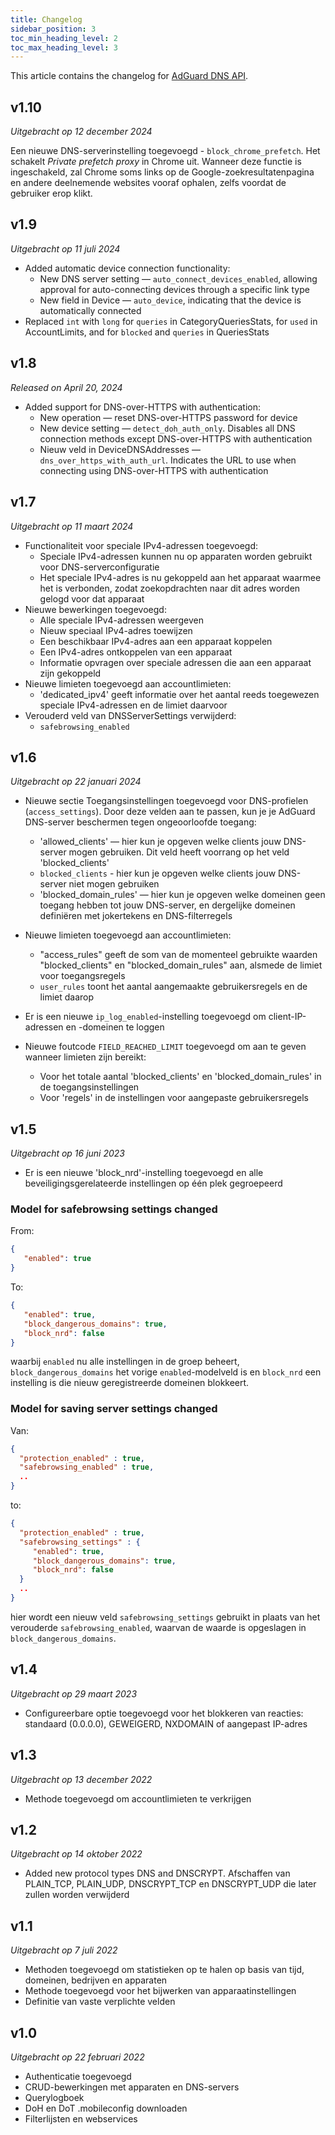 ```yaml
---
title: Changelog
sidebar_position: 3
toc_min_heading_level: 2
toc_max_heading_level: 3
---
```


<!--
    Changelog is from here:
    https://api.adguard-dns.io/static/api/CHANGELOG.md
-->

This article contains the changelog for [AdGuard DNS API](private-dns/api/overview.md).

## v1.10

_Uitgebracht op 12 december 2024_

Een nieuwe DNS-serverinstelling toegevoegd - `block_chrome_prefetch`. Het schakelt _Private prefetch proxy_ in Chrome uit. Wanneer deze functie is ingeschakeld, zal Chrome soms links op de Google-zoekresultatenpagina en andere deelnemende websites vooraf ophalen, zelfs voordat de gebruiker erop klikt.

## v1.9

_Uitgebracht op 11 juli 2024_

- Added automatic device connection functionality:
  - New DNS server setting — `auto_connect_devices_enabled`, allowing approval for auto-connecting devices through a specific link type
  - New field in Device — `auto_device`, indicating that the device is automatically connected
- Replaced `int` with `long` for `queries` in CategoryQueriesStats, for `used` in AccountLimits, and for `blocked` and `queries` in QueriesStats

## v1.8

_Released on April 20, 2024_

- Added support for DNS-over-HTTPS with authentication:
  - New operation — reset DNS-over-HTTPS password for device
  - New device setting — `detect_doh_auth_only`. Disables all DNS connection methods except DNS-over-HTTPS with authentication
  - Nieuw veld in DeviceDNSAddresses — `dns_over_https_with_auth_url`. Indicates the URL to use when connecting using DNS-over-HTTPS with authentication

## v1.7

_Uitgebracht op 11 maart 2024_

- Functionaliteit voor speciale IPv4-adressen toegevoegd:
  - Speciale IPv4-adressen kunnen nu op apparaten worden gebruikt voor DNS-serverconfiguratie
  - Het speciale IPv4-adres is nu gekoppeld aan het apparaat waarmee het is verbonden, zodat zoekopdrachten naar dit adres worden gelogd voor dat apparaat
- Nieuwe bewerkingen toegevoegd:
  - Alle speciale IPv4-adressen weergeven
  - Nieuw speciaal IPv4-adres toewijzen
  - Een beschikbaar IPv4-adres aan een apparaat koppelen
  - Een IPv4-adres ontkoppelen van een apparaat
  - Informatie opvragen over speciale adressen die aan een apparaat zijn gekoppeld
- Nieuwe limieten toegevoegd aan accountlimieten:
  - 'dedicated_ipv4' geeft informatie over het aantal reeds toegewezen speciale IPv4-adressen en de limiet daarvoor
- Verouderd veld van DNSServerSettings verwijderd:
  - `safebrowsing_enabled`

## v1.6

_Uitgebracht op 22 januari 2024_

- Nieuwe sectie Toegangsinstellingen toegevoegd voor DNS-profielen (`access_settings`). Door deze velden aan te passen, kun je je AdGuard DNS-server beschermen tegen ongeoorloofde toegang:

  - 'allowed_clients' — hier kun je opgeven welke clients jouw DNS-server mogen gebruiken. Dit veld heeft voorrang op het veld 'blocked_clients'
  - `blocked_clients` - hier kun je opgeven welke clients jouw DNS-server niet mogen gebruiken
  - 'blocked_domain_rules' — hier kun je opgeven welke domeinen geen toegang hebben tot jouw DNS-server, en dergelijke domeinen definiëren met jokertekens en DNS-filterregels

- Nieuwe limieten toegevoegd aan accountlimieten:

  - "access_rules" geeft de som van de momenteel gebruikte waarden "blocked_clients" en "blocked_domain_rules" aan, alsmede de limiet voor toegangsregels
  - `user_rules` toont het aantal aangemaakte gebruikersregels en de limiet daarop

- Er is een nieuwe `ip_log_enabled`-instelling toegevoegd om client-IP-adressen en -domeinen te loggen

- Nieuwe foutcode `FIELD_REACHED_LIMIT` toegevoegd om aan te geven wanneer limieten zijn bereikt:

  - Voor het totale aantal 'blocked_clients' en 'blocked_domain_rules' in de toegangsinstellingen
  - Voor 'regels' in de instellingen voor aangepaste gebruikersregels

## v1.5

_Uitgebracht op 16 juni 2023_

- Er is een nieuwe 'block_nrd'-instelling toegevoegd en alle beveiligingsgerelateerde instellingen op één plek gegroepeerd

### Model for safebrowsing settings changed

From:

```json
{
   "enabled": true
}
```

To:

```json
{
   "enabled": true,
   "block_dangerous_domains": true,
   "block_nrd": false
}
```

waarbij `enabled` nu alle instellingen in de groep beheert, `block_dangerous_domains` het vorige `enabled`-modelveld is en `block_nrd` een instelling is die nieuw geregistreerde domeinen blokkeert.

### Model for saving server settings changed

Van:

```json
{
  "protection_enabled" : true,
  "safebrowsing_enabled" : true,
  ..
}
```

to:

```json
{
  "protection_enabled" : true,
  "safebrowsing_settings" : {
     "enabled": true,
     "block_dangerous_domains": true,
     "block_nrd": false
  }
  ..
}
```

hier wordt een nieuw veld `safebrowsing_settings` gebruikt in plaats van het verouderde `safebrowsing_enabled`, waarvan de waarde is opgeslagen in `block_dangerous_domains`.

## v1.4

_Uitgebracht op 29 maart 2023_

- Configureerbare optie toegevoegd voor het blokkeren van reacties: standaard (0.0.0.0), GEWEIGERD, NXDOMAIN of aangepast IP-adres

## v1.3

_Uitgebracht op 13 december 2022_

- Methode toegevoegd om accountlimieten te verkrijgen

## v1.2

_Uitgebracht op 14 oktober 2022_

- Added new protocol types DNS and DNSCRYPT. Afschaffen van PLAIN_TCP, PLAIN_UDP, DNSCRYPT_TCP en DNSCRYPT_UDP die later zullen worden verwijderd

## v1.1

_Uitgebracht op 7 juli 2022_

- Methoden toegevoegd om statistieken op te halen op basis van tijd, domeinen, bedrijven en apparaten
- Methode toegevoegd voor het bijwerken van apparaatinstellingen
- Definitie van vaste verplichte velden

## v1.0

_Uitgebracht op 22 februari 2022_

- Authenticatie toegevoegd
- CRUD-bewerkingen met apparaten en DNS-servers
- Querylogboek
- DoH en DoT .mobileconfig downloaden
- Filterlijsten en webservices
